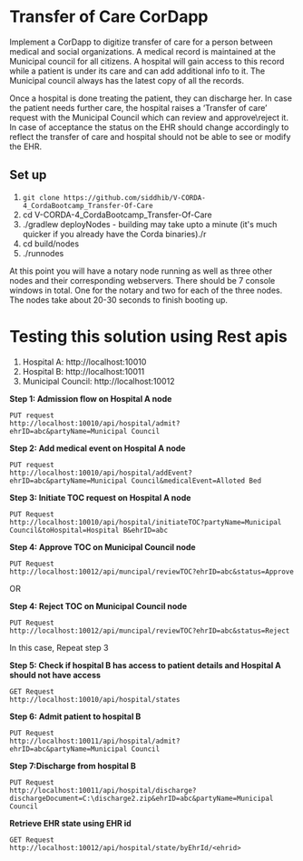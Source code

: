 # Transfer of Care CorDapp
Implement a CorDapp to digitize transfer of care for a person between medical and social organizations.
A medical record is maintained at the Municipal council for all citizens. A hospital will gain access to this record while a patient is under its care and can add additional info to it.
The Municipal council always has the latest copy of all the records.

Once a hospital is done treating the patient, they can discharge her.
In case the patient needs further care, the hospital raises a ‘Transfer of care’ request with the Municipal Council which can review and approve\reject it.
In case of acceptance the status on the EHR should change accordingly to reflect the transfer of care and hospital should not be able to see or modify the EHR.


## Set up

1. `git clone https://github.com/siddhib/V-CORDA-4_CordaBootcamp_Transfer-Of-Care`
2. cd V-CORDA-4_CordaBootcamp_Transfer-Of-Care
3. ./gradlew deployNodes - building may take upto a minute (it's much quicker if you already have the Corda binaries)./r
4. cd build/nodes
5. ./runnodes

At this point you will have a notary node running as well as three other nodes and their corresponding webservers. There should be 7 console windows in total. One for the notary and two for each of the three nodes. The nodes take about 20-30 seconds to finish booting up.

# Testing this solution using Rest apis

1. Hospital A: http://localhost:10010
2. Hospital B: http://localhost:10011
3. Municipal Council: http://localhost:10012

**Step 1: Admission flow on Hospital A node**
```
PUT request
http://localhost:10010/api/hospital/admit?ehrID=abc&partyName=Municipal Council
```

**Step 2: Add medical event on Hospital A node**
```
PUT request
http://localhost:10010/api/hospital/addEvent?ehrID=abc&partyName=Municipal Council&medicalEvent=Alloted Bed
```

**Step 3: Initiate TOC request on Hospital A node**
```
PUT Request
http://localhost:10010/api/hospital/initiateTOC?partyName=Municipal Council&toHospital=Hospital B&ehrID=abc
```

**Step 4: Approve TOC on Municipal Council node**
```
PUT Request
http://localhost:10012/api/muncipal/reviewTOC?ehrID=abc&status=Approve
```

OR

**Step 4: Reject TOC on Municipal Council node**
```
PUT Request
http://localhost:10012/api/muncipal/reviewTOC?ehrID=abc&status=Reject
```
In this case, Repeat step 3

**Step 5: Check if hospital B has access to patient details and Hospital A should not have access**
```
GET Request
http://localhost:10010/api/hospital/states
```

**Step 6: Admit patient to hospital B**
```
PUT Request
http://localhost:10011/api/hospital/admit?ehrID=abc&partyName=Municipal Council
```

**Step 7:Discharge from hospital B**
```
PUT Request
http://localhost:10011/api/hospital/discharge?dischargeDocument=C:\discharge2.zip&ehrID=abc&partyName=Municipal Council
```

**Retrieve EHR state using EHR id**
```
GET Request
http://localhost:10012/api/hospital/state/byEhrId/<ehrid>
```
